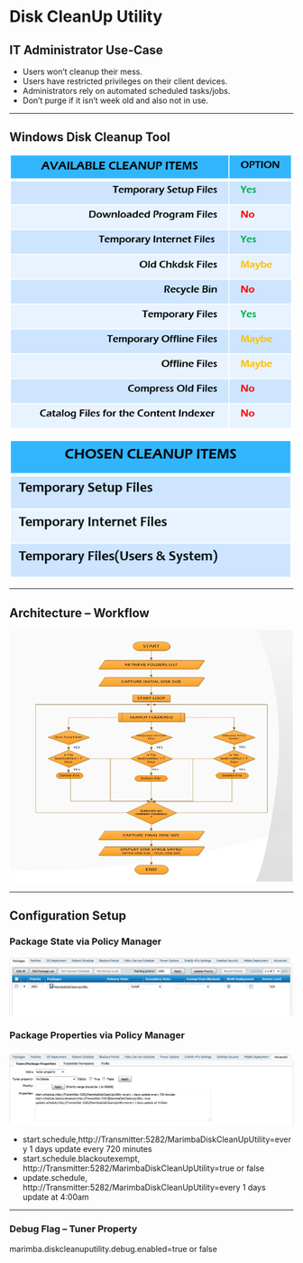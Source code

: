 # Disk CleanUp Utility

## IT Administrator Use-Case 
   - Users won’t cleanup their mess.
   - Users have restricted privileges on their client devices. 
   - Administrators rely on automated scheduled tasks/jobs.
   - Don’t purge if it isn’t week old and also not in use.

***
## Windows Disk Cleanup Tool

![AvailableCleanUpItems](DiskCleanUpUtility/Files/AvailableCleanUpItems.png)

![ChosenCleanUpItems](DiskCleanUpUtility/Files/ChosenCleanUpItems.png)

***

## Architecture – Workflow
![DiskCleanUpUtilityWorkflow](DiskCleanUpUtility/Files/DiskCleanUpUtilityWorkflow.jpg)

***

## Configuration Setup

### Package State via Policy Manager
![DiskCleanUpUtility_SetupPolicy](DiskCleanUpUtility/Files/DiskCleanUpUtility_SetupPolicy.PNG)

### Package Properties via Policy Manager

![DiskCleanUpUtility_SetupPolicyProperties](DiskCleanUpUtility/Files/DiskCleanUpUtility_SetupPolicyProperties.PNG)

 - start.schedule,http://Transmitter:5282/MarimbaDiskCleanUpUtility=every 1 days update every 720 minutes
 - start.schedule.blackoutexempt, http://Transmitter:5282/MarimbaDiskCleanUpUtility=true or false
 - update.schedule, http://Transmitter:5282/MarimbaDiskCleanUpUtility=every 1 days update at 4:00am

***

### Debug Flag – Tuner Property
marimba.diskcleanuputility.debug.enabled=true or false
